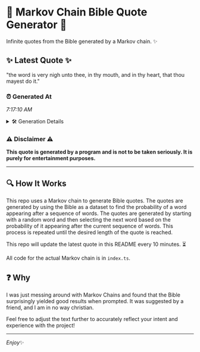 # 📖 Markov Chain Bible Quote Generator 📖

Infinite quotes from the Bible generated by a Markov chain. ✨

## ✨ Latest Quote ✨
"the word is very nigh unto thee, in thy mouth, and in thy heart, that thou mayest do it."

### ⏰ Generated At
*7:17:10 AM*

<details>
    <summary>🛠️ Generation Details</summary>
    <p>
        <strong>🌱 Seed:</strong> the<br>
        <strong>🔄 Iterations:</strong> 18<br>
        <strong>📜 Context History:</strong><br>[ the ]: word<br>[ the, word ]: is<br>[ the, word, is ]: very<br>[ the, word, is, very ]: nigh<br>[ the, word, is, very, nigh ]: unto<br>[ the, word, is, very, nigh, unto ]: thee,<br>[ word, is, very, nigh, unto, thee, ]: in<br>[ is, very, nigh, unto, thee,, in ]: thy<br>[ very, nigh, unto, thee,, in, thy ]: mouth,<br>[ nigh, unto, thee,, in, thy, mouth, ]: and<br>[ unto, thee,, in, thy, mouth,, and ]: in<br>[ thee,, in, thy, mouth,, and, in ]: thy<br>[ in, thy, mouth,, and, in, thy ]: heart,<br>[ thy, mouth,, and, in, thy, heart, ]: that<br>[ mouth,, and, in, thy, heart,, that ]: thou<br>[ and, in, thy, heart,, that, thou ]: mayest<br>[ in, thy, heart,, that, thou, mayest ]: do<br>[ thy, heart,, that, thou, mayest, do ]: it.<br>
    </p>
</details>

### ⚠️ Disclaimer ⚠️
**This quote is generated by a program and is not to be taken seriously. It is purely for entertainment purposes.**

---

## 🔍 How It Works

This repo uses a Markov chain to generate Bible quotes. The quotes are generated by using the Bible as a dataset to find the probability of a word appearing after a sequence of words. The quotes are generated by starting with a random word and then selecting the next word based on the probability of it appearing after the current sequence of words. This process is repeated until the desired length of the quote is reached.

This repo will update the latest quote in this README every 10 minutes. ⏳

All code for the actual Markov chain is in `index.ts`.

## ❓ Why

I was just messing around with Markov Chains and found that the Bible surprisingly yielded good results when prompted. 
It was suggested by a friend, and I am in no way christian.

Feel free to adjust the text further to accurately reflect your intent and experience with the project!

---

*Enjoy*✨
